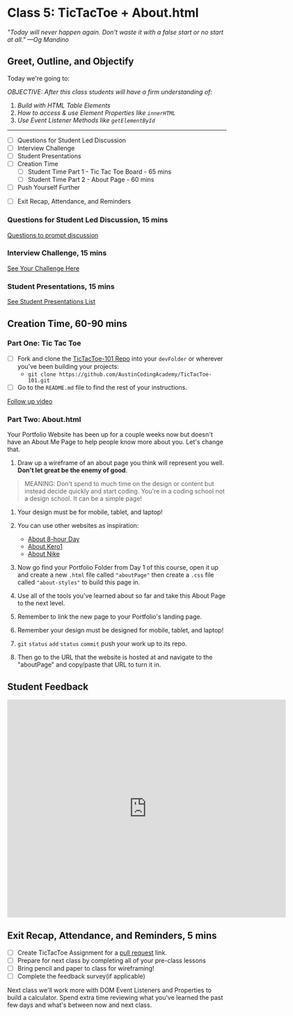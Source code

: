 # Class 5: TicTacToe + About.html

<!-- ! HIDE FROM STUDENT; INSTRUCTOR ONLY CONTENT -->
<!-- ## Instructor Only Content - HIDE FROM STUDENTS -->

<!-- ! END INSTRUCTOR ONLY CONTENT -->

*"Today will never happen again. Don't waste it with a false start or no start at all." —Og Mandino*

## Greet, Outline, and Objectify

<!-- SMART: Specific, Measurable, Attainable, Relevant, and Timely. -->
<!-- https://examples.yourdictionary.com/well-written-examples-of-learning-objectives.html -->

Today we're going to:
  
*OBJECTIVE: After this class students will have a firm understanding of:*

1. *Build with HTML Table Elements*
2. *How to access & use Element Properties like `innerHTML`*
3. *Use Event Listener Methods like `getElementById`*

*****

- [ ] Questions for Student Led Discussion
- [ ] Interview Challenge
- [ ] Student Presentations
- [ ] Creation Time
    * [ ] Student Time Part 1 - Tic Tac Toe Board - 65 mins
    * [ ] Student Time Part 2 - About Page - 60 mins
- [ ] Push Yourself Further
<!-- - [ ] Interview Questions: Blog to Show You Know -->
- [ ] Exit Recap, Attendance, and Reminders

### Questions for Student Led Discussion, 15 mins
<!-- This section should be structured with the 5E model: https://lesley.edu/article/empowering-students-the-5e-model-explained -->

[Questions to prompt discussion](./../additionalResources/questionsForDiscussion/qfd-class-5.md)

### Interview Challenge, 15 mins
<!-- The last two E happen here: elaborate and evaluate  -->
<!-- this sections should have a challenge that can be solved with the skills they've learned since their last class. -->
<!-- ! HIDDEN CONTENT: INSTRUCTOR ONLY -->
[See Your Challenge Here](./../additionalResources/interviewChallenges.md)
<!-- ! END HIDDEN CONTENT: INSTRUCTOR ONLY -->

### Student Presentations, 15 mins

[See Student Presentations List](./../additionalResources/studentPresentations.md)

## Creation Time, 60-90 mins

### Part One: Tic Tac Toe

- [ ] Fork and clone the [TicTacToe-101 Repo](https://github.com/AustinCodingAcademy/TicTacToe-101) into your `devFolder` or wherever you've been building your projects:
  * `git clone https://github.com/AustinCodingAcademy/TicTacToe-101.git`
- [ ] Go to the `README.md` file to find the rest of your instructions.

[Follow up video](https://player.vimeo.com/video/395004475)

### Part Two: About.html

Your Portfolio Website has been up for a couple weeks now but doesn't have an About Me Page to help people know more about you. Let's change that.

1. Draw up a wireframe of an about page you think will represent you well. **Don't let great be the enemy of good**.
  
  > MEANING: Don't spend to much time on the design or content but instead decide quickly and start coding. You're in a coding school not a design school. It can be a simple page!

1. Your design must be for mobile, tablet, and laptop!
1. You can use other websites as inspiration:

    * [About 8-hour Day](http://eighthourday.com/studio)
    * [About Kero1](https://www.kero1.com/about/)
    * [About Nike](https://about.nike.com/)

1. Now go find your Portfolio Folder from Day 1 of this course, open it up and create a new `.html` file called `"aboutPage"` then create a `.css` file called `"about-styles"` to build this page in.

1. Use all of the tools you've learned about so far and take this About Page to the next level.
1. Remember to link the new page to your Portfolio's landing page.
1. Remember your design must be designed for mobile, tablet, and laptop!
1. `git` `status` `add` `status` `commit` push your work up to its repo.
1. Then go to the URL that the website is hosted at and navigate to the "aboutPage" and copy/paste that URL to turn it in.

## Student Feedback

<iframe src="https://docs.google.com/forms/d/e/1FAIpQLScjuL10i2xFGMWRwkjtgAL8F1Y5ipMPPjtTCDzkO1ZBcxUYZA/viewform?embedded=true" width="640" height="500" frameborder="0" marginheight="0" marginwidth="0">Loading…</iframe>

## Exit Recap, Attendance, and Reminders, 5 mins

- [ ] Create TicTacToe Assignment for a [pull request](https://youtu.be/rgbCcBNZcdQ?t=54) link.
- [ ] Prepare for next class by completing all of your pre-class lessons
- [ ] Bring pencil and paper to class for wireframing!
- [ ] Complete the feedback survey(if applicable)

Next class we'll work more with DOM Event Listeners and Properties to build a calculator. Spend extra time reviewing what you've learned the past few days and what's between now and next class.

<!-- <iframe id="openedx-zollege" src="https://openedx.zollege.com/feedback" style="width: 100%; height: 500px; border: 0">Browser not compatible.</iframe>
<script src="https://openedx.zollege.com/assets/index.js" type="application/javascript"></script> -->


<!-- TODO Create 3 question exit questions -->

<!-- TODO INSERT Student Feedback From -->

<!-- TODO INSERT *HIDDEN* Instruc tor Feedback Form -->

<!-- 
height/width = 1.777 ---- width="655" height="368"
cp workspace/resources/classOutlineTemplate.md docs/module-
 -->